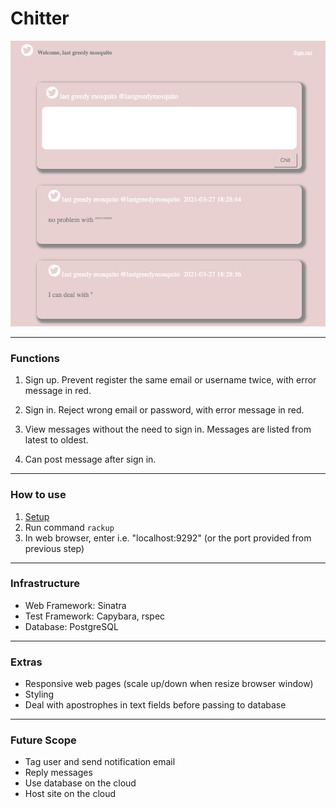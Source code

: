 # Chitter

![chitter](docs/chitter.png)

---------
### Functions

1. Sign up. Prevent register the same email or username twice, with error message in red.

2. Sign in. Reject wrong email or password, with error message in red.

3. View messages without the need to sign in. Messages are listed from latest to oldest.

4. Can post message after sign in. 

---------
### How to use

1. [Setup](docs/setup.md)
2. Run command `rackup`
3. In web browser, enter i.e. "localhost:9292" (or the port provided from previous step)

---------
### Infrastructure

- Web Framework: Sinatra
- Test Framework: Capybara, rspec
- Database: PostgreSQL

---------
### Extras

- Responsive web pages (scale up/down when resize browser window)
- Styling
- Deal with apostrophes in text fields before passing to database

---------
### Future Scope

- Tag user and send notification email
- Reply messages
- Use database on the cloud
- Host site on the cloud